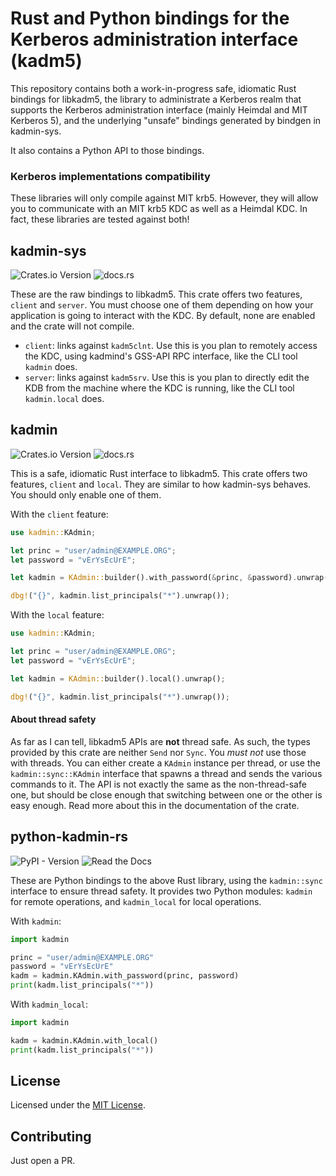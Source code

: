 # Rust and Python bindings for the Kerberos administration interface (kadm5)

This repository contains both a work-in-progress safe, idiomatic Rust bindings for libkadm5, the library to administrate a Kerberos realm that supports the Kerberos administration interface (mainly Heimdal and MIT Kerberos 5), and the underlying "unsafe" bindings generated by bindgen in kadmin-sys.

It also contains a Python API to those bindings.

### Kerberos implementations compatibility

These libraries will only compile against MIT krb5. However, they will allow you to communicate with an MIT krb5 KDC as well as a Heimdal KDC. In fact, these libraries are tested against both!

## kadmin-sys

![Crates.io Version](https://img.shields.io/crates/v/kadmin-sys)
![docs.rs](https://img.shields.io/docsrs/kadmin-sys)

These are the raw bindings to libkadm5. This crate offers two features, `client` and `server`. You must choose one of them depending on how your application is going to interact with the KDC. By default, none are enabled and the crate will not compile.

- `client`: links against `kadm5clnt`. Use this is you plan to remotely access the KDC, using kadmind's GSS-API RPC interface, like the CLI tool `kadmin` does.
- `server`: links against `kadm5srv`. Use this is you plan to directly edit the KDB from the machine where the KDC is running, like the CLI tool `kadmin.local` does.

## kadmin

![Crates.io Version](https://img.shields.io/crates/v/kadmin)
![docs.rs](https://img.shields.io/docsrs/kadmin)

This is a safe, idiomatic Rust interface to libkadm5. This crate offers two features, `client` and `local`. They are similar to how kadmin-sys behaves. You should only enable one of them.

With the `client` feature:

```rust
use kadmin::KAdmin;

let princ = "user/admin@EXAMPLE.ORG";
let password = "vErYsEcUrE";

let kadmin = KAdmin::builder().with_password(&princ, &password).unwrap();

dbg!("{}", kadmin.list_principals("*").unwrap());
```

With the `local` feature:

```rust
use kadmin::KAdmin;

let princ = "user/admin@EXAMPLE.ORG";
let password = "vErYsEcUrE";

let kadmin = KAdmin::builder().local().unwrap();

dbg!("{}", kadmin.list_principals("*").unwrap());
```

#### About thread safety

As far as I can tell, libkadm5 APIs are **not** thread safe. As such, the types provided by this crate are neither `Send` nor `Sync`. You _must not_ use those with threads. You can either create a `KAdmin` instance per thread, or use the `kadmin::sync::KAdmin` interface that spawns a thread and sends the various commands to it. The API is not exactly the same as the non-thread-safe one, but should be close enough that switching between one or the other is easy enough. Read more about this in the documentation of the crate.

## python-kadmin-rs

![PyPI - Version](https://img.shields.io/pypi/v/python-kadmin-rs)
![Read the Docs](https://img.shields.io/readthedocs/python-kadmin-rs)

These are Python bindings to the above Rust library, using the `kadmin::sync` interface to ensure thread safety. It provides two Python modules: `kadmin` for remote operations, and `kadmin_local` for local operations.

With `kadmin`:

```python
import kadmin

princ = "user/admin@EXAMPLE.ORG"
password = "vErYsEcUrE"
kadm = kadmin.KAdmin.with_password(princ, password)
print(kadm.list_principals("*"))
```

With `kadmin_local`:

```python
import kadmin

kadm = kadmin.KAdmin.with_local()
print(kadm.list_principals("*"))
```

## License

Licensed under the [MIT License](./LICENSE).

## Contributing

Just open a PR.
